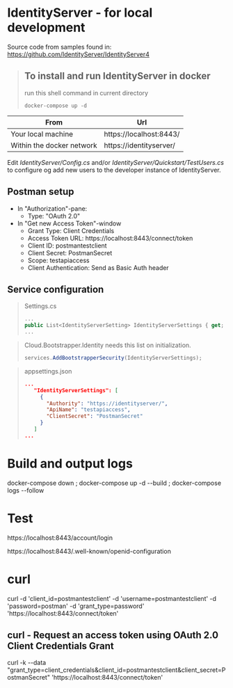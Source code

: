 # IdentityServer - for local development

Source code from samples found in: https://github.com/IdentityServer/IdentityServer4

> ## To install and run IdentityServer in docker
>
> run this shell command in current directory
>
> ```
> docker-compose up -d
> ```

| From                      | Url                     |
| ------------------------- | ----------------------- |
| Your local machine        | https://localhost:8443/ |
| Within the docker network | https://identityserver/ |

Edit _IdentityServer/Config.cs_ and/or _IdentityServer/Quickstart/TestUsers.cs_ to configure og add new users to the developer instance of IdentityServer.

## Postman setup

- In "Authorization"-pane:
  - Type: "OAuth 2.0"
- In "Get new Access Token"-window
  - Grant Type: Client Credentials
  - Access Token URL: https://localhost:8443/connect/token
  - Client ID: postmantestclient
  - Client Secret: PostmanSecret
  - Scope: testapiaccess
  - Client Authentication: Send as Basic Auth header

## Service configuration

> Settings.cs
>
> ```C#
> ...
> public List<IdentityServerSetting> IdentityServerSettings { get; set; }
> ...
> ```

> Cloud.Bootstrapper.Identity needs this list on initialization.
>
> ```C#
> services.AddBootstrapperSecurity(IdentityServerSettings);
> ```

> appsettings.json
>
> ```JSON
> ...
>    "IdentityServerSettings": [
>      {
>        "Authority": "https://identityserver/",
>        "ApiName": "testapiaccess",
>        "ClientSecret": "PostmanSecret"
>      }
>    ]
> ...
> ```

# Build and output logs
docker-compose down ; docker-compose up -d --build ; docker-compose logs --follow

# Test

https://localhost:8443/account/login

https://localhost:8443/.well-known/openid-configuration

# curl

curl -d 'client_id=postmantestclient' -d 'username=postmantestclient' -d 'password=postman' -d 'grant_type=password' 'https://localhost:8443/connect/token'

## curl - Request an access token using OAuth 2.0 Client Credentials Grant

curl -k --data "grant_type=client_credentials&client_id=postmantestclient&client_secret=PostmanSecret" 'https://localhost:8443/connect/token'

